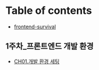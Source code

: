 # Table of contents

* [frontend-survival](README.md)

## 1주차\_프론트엔드 개발 환경 <a href="#build_up_environment" id="build_up_environment"></a>

* [CH01.개발 환경 세팅](build\_up\_environment/ch01..md)

